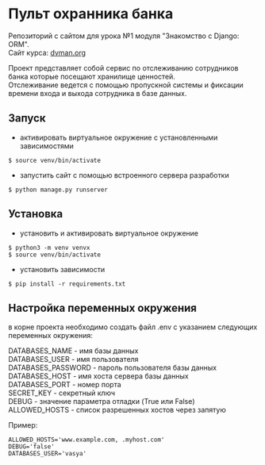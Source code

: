 **Пульт охранника банка**
==================================
Pепозиторий с сайтом для урока №1 модуля "Знакомство с Django: ORM".<br/>Cайт курса: [dvman.org](https://dvmn.org/referrals/G0VoFew47MkBSuukQR1OOSmBvVF1Pa59UXhPqzZq/)

Проект представляет собой сервис по отслеживанию сотрудников банка которые посещают хранилище ценностей.  
Отслеживание ведется с помощью пропускной системы и фиксации времени входа и выхода сотрудника в базе данных.

## Запуск
* активировать виртуальное окружение с установленными зависимостями
```console
$ source venv/bin/activate
```
* запустить сайт с помощью встроенного сервера разработки
```console
$ python manage.py runserver
```


## Установка
* установить и активировать виртуальное окружение
```console
$ python3 -m venv venvх 
$ source venv/bin/activate
```
* установить зависимости
```consoleпорта
$ pip install -r requirements.txt
```
## Настройка переменных окружения
в корне проекта необходимо создать файл .env с указанием следующих переменных окружения:
  
DATABASES_NAME  - имя базы данных  
DATABASES_USER  - имя пользователя  
DATABASES_PASSWORD - пароль пользователя бaзы данных  
DATABASES_HOST - имя хоста сервера базы данных  
DATABASES_PORT - номер порта  
SECRET_KEY - секретный ключ  
DEBUG - значение параметра отладки (True или False)  
ALLOWED_HOSTS - список разрешенных хостов через запятую  
  
Пример:
```
ALLOWED_HOSTS='www.example.com, .myhost.com'
DEBUG='false'
DATABASES_USER='vasya'
```

